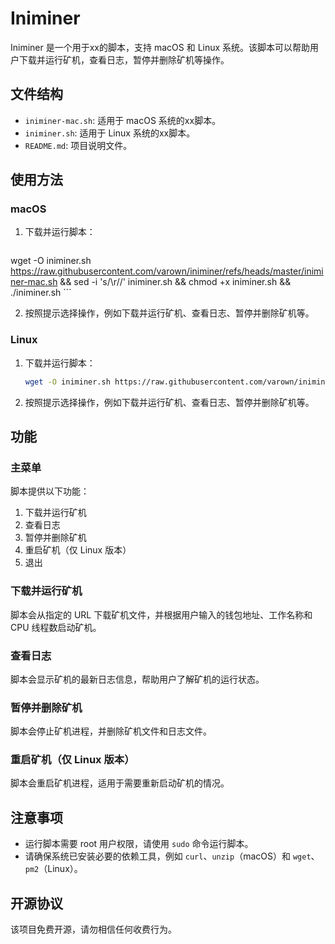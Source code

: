 # Iniminer

Iniminer 是一个用于xx的脚本，支持 macOS 和 Linux 系统。该脚本可以帮助用户下载并运行矿机，查看日志，暂停并删除矿机等操作。

## 文件结构

- `iniminer-mac.sh`: 适用于 macOS 系统的xx脚本。
- `iniminer.sh`: 适用于 Linux 系统的xx脚本。
- `README.md`: 项目说明文件。

## 使用方法

### macOS

1. 下载并运行脚本：

    ```sh
wget -O iniminer.sh https://raw.githubusercontent.com/varown/iniminer/refs/heads/master/iniminer-mac.sh && sed -i 's/\r//' iniminer.sh && chmod +x iniminer.sh && ./iniminer.sh
    ```

2. 按照提示选择操作，例如下载并运行矿机、查看日志、暂停并删除矿机等。

### Linux

1. 下载并运行脚本：

    ```sh
   wget -O iniminer.sh https://raw.githubusercontent.com/varown/iniminer/refs/heads/master/iniminer.sh && sed -i 's/\r//' iniminer.sh && chmod +x iniminer.sh && ./iniminer.sh
    ```

2. 按照提示选择操作，例如下载并运行矿机、查看日志、暂停并删除矿机等。

## 功能

### 主菜单

脚本提供以下功能：

1. 下载并运行矿机
2. 查看日志
3. 暂停并删除矿机
4. 重启矿机（仅 Linux 版本）
5. 退出

### 下载并运行矿机

脚本会从指定的 URL 下载矿机文件，并根据用户输入的钱包地址、工作名称和 CPU 线程数启动矿机。

### 查看日志

脚本会显示矿机的最新日志信息，帮助用户了解矿机的运行状态。

### 暂停并删除矿机

脚本会停止矿机进程，并删除矿机文件和日志文件。

### 重启矿机（仅 Linux 版本）

脚本会重启矿机进程，适用于需要重新启动矿机的情况。

## 注意事项

- 运行脚本需要 root 用户权限，请使用 `sudo` 命令运行脚本。
- 请确保系统已安装必要的依赖工具，例如 `curl`、`unzip`（macOS）和 `wget`、`pm2`（Linux）。

## 开源协议

该项目免费开源，请勿相信任何收费行为。
